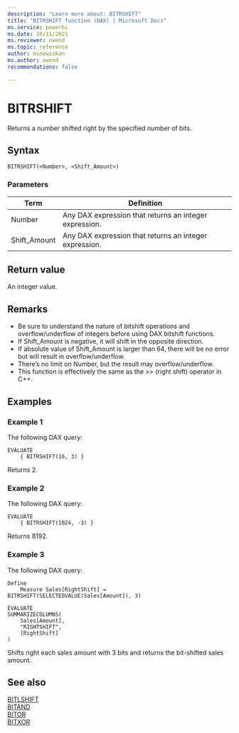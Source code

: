 ```yaml
---
description: "Learn more about: BITRSHIFT"
title: "BITRSHIFT function (DAX) | Microsoft Docs"
ms.service: powerbi 
ms.date: 10/11/2021
ms.reviewer: owend
ms.topic: reference
author: minewiskan
ms.author: owend 
recommendations: false

---
```

# BITRSHIFT

Returns a number shifted right by the specified number of bits.  
  
## Syntax  
  
```dax
BITRSHIFT(<Number>, <Shift_Amount>) 
```

### Parameters

|Term|Definition|
|--------|--------------|
|Number|Any DAX expression that returns an integer expression.|
|Shift_Amount|Any DAX expression that returns an integer expression.|
  
## Return value

An integer value.
  
## Remarks

- Be sure to understand the nature of bitshift operations and overflow/underflow of integers before using DAX bitshift functions.
- If Shift_Amount is negative, it will shift in the opposite direction.
- If absolute value of Shift_Amount is larger than 64, there will be no error but will result in overflow/underflow.
- There’s no limit on Number, but the result may overflow/underflow.
- This function is effectively the same as the >> (right shift) operator in C++.
  
## Examples

### Example 1

The following DAX query:

```dax
EVALUATE 
    { BITRSHIFT(16, 3) }
```

Returns 2.

### Example 2

The following DAX query:

```dax
EVALUATE 
    { BITRSHIFT(1024, -3) }
```

Returns 8192.

### Example 3

The following DAX query:

```dax
Define 
    Measure Sales[RightShift] = BITRSHIFT(SELECTEDVALUE(Sales[Amount]), 3)

EVALUATE 
SUMMARIZECOLUMNS(
    Sales[Amount],
    "RIGHTSHIFT", 
    [RightShift]
)
```

Shifts right each sales amount with 3 bits and returns the bit-shifted sales amount.

## See also

[BITLSHIFT](bitlshift-function-dax.md)  
[BITAND](bitand-function-dax.md)  
[BITOR](bitor-function-dax.md)  
[BITXOR](bitxor-function-dax.md)
